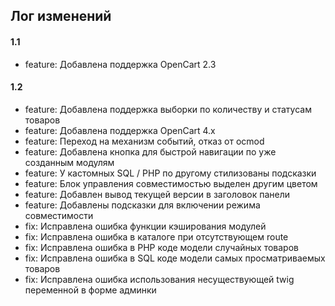 ## Лог изменений

#### 1.1

* feature: Добавлена поддержка OpenCart 2.3

#### 1.2

* feature: Добавлена поддержка выборки по количеству и статусам товаров
* feature: Добавлена поддержка OpenCart 4.x
* feature: Переход на механизм событий, отказ от ocmod
* feature: Добавлена кнопка для быстрой навигации по уже созданным модулям
* feature: У кастомных SQL / PHP по другому стилизованы подсказки
* feature: Блок управления совместимостью выделен другим цветом
* feature: Добавлен вывод текущей версии в заголовок панели
* feature: Добавлены подсказки для включении режима совместимости
* fix: Исправлена ошибка функции кэширования модулей
* fix: Исправлена ошибка в каталоге при отсутствующем route
* fix: Исправлена ошибка в PHP коде модели случайных товаров
* fix: Исправлена ошибка в SQL коде модели самых просматриваемых товаров
* fix: Исправлена ошибка использования несуществующей twig переменной в форме админки

